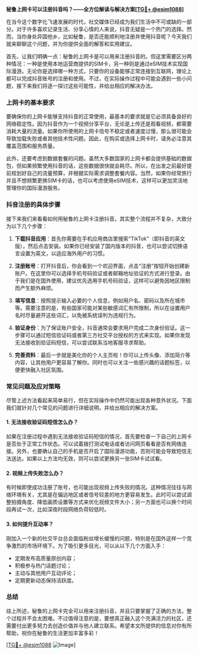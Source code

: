 **秘鲁上网卡可以注册抖音吗？——全方位解读与解决方案[[TG💪+ @esim1088](https://t.me/s/esim1088)]**

在当今这个数字化飞速发展的时代，社交媒体已经成为我们生活中不可或缺的一部分。对于许多喜欢记录生活、分享心情的人来说，抖音无疑是一个热门的选择。然而，当你身处异国他乡，比如秘鲁，是否还能顺利地注册并使用抖音呢？今天我们就来聊聊这个问题，并为你提供全面的解答和实用建议。

首先，让我们明确一点：秘鲁的上网卡是可以用来注册抖音的。但这里需要区分两种情况：一种是使用本地运营商提供的SIM卡，另一种则是通过eSIM技术实现国际漫游。无论你是选择哪一种方式，只要你的设备能够正常连接到互联网，理论上都可以完成抖音账号的注册和使用。不过，在实际操作过程中可能会遇到一些小问题，接下来我们将逐一探讨这些可能性，并给出相应的解决办法。

### 上网卡的基本要求

要确保你的上网卡能够支持抖音的正常使用，最基本的要求就是它必须具备良好的网络稳定性。因为抖音作为一个视频分享平台，无论是上传还是观看视频，都需要消耗大量的流量。如果你所使用的上网卡信号不稳定或者速度过慢，那么很可能会导致加载失败或者其他技术性问题。因此，在购买或选择上网卡时，请务必注意其覆盖范围和服务质量。

此外，还要考虑到数据套餐的问题。虽然大多数国家的上网卡都会提供基础的数据包，但如果频繁使用抖音的话，这些数据很快就会耗尽。所以，在出发之前最好提前规划好自己的流量预算，并根据实际需求调整套餐内容。当然，如果你经常旅行并且不想频繁更换SIM卡的话，也可以考虑使用eSIM技术，这样可以更加灵活地管理你的国际漫游服务。

### 抖音注册的具体步骤

接下来我们来看看如何用秘鲁的上网卡注册抖音。其实整个流程并不复杂，大致分为以下几个步骤：

1. **下载抖音应用**：首先你需要在手机应用商店里搜索“TikTok”（即抖音的英文版），然后点击安装。如果你已经安装了国内版本的抖音，也可以尝试切换语言设置为英文，以适应海外用户的习惯。
   
2. **注册账号**：打开抖音后，你会看到一个欢迎界面，点击“注册”按钮开始创建新账户。在这里你可以选择手机号码验证或者邮箱地址验证的方式进行登录。由于我们是在国外使用，建议优先选用手机号码验证，这样可以避免因地区限制而产生额外麻烦。

3. **填写信息**：按照提示输入必要的个人信息，例如用户名、密码以及所在城市等。需要注意的是，有些国家可能对某些敏感词汇有所限制，所以在设置用户名时尽量避开这些词汇，以免被系统误判为违规行为。

4. **验证身份**：为了保证账户安全，抖音通常会要求用户完成二次身份验证。这一步骤可以通过短信验证码或者第三方社交平台授权的方式来实现。如果你发现无法接收到验证码短信，可以尝试联系当地客服寻求帮助。

5. **完善资料**：最后一步就是美化你的个人主页啦！你可以上传头像、添加简介等内容，让其他用户更容易了解你。同时也可以关注一些感兴趣的话题标签，以便更快融入社区氛围。

### 常见问题及应对策略

尽管上述方法看起来简单易行，但在实际操作中仍然可能出现各种意外状况。下面我们就针对几个常见的问题进行详细说明，并给出相应的解决方案。

#### 1. 无法接收验证码短信怎么办？

如果在注册过程中遇到无法接收验证码短信的情况，首先要检查一下自己的上网卡是否处于正常工作状态。可以试着拨打测试电话或者访问网页看看是否有网络连接。另外，也要确认自己的手机是否开启了国际漫游功能，否则可能会导致短信无法送达。如果以上方法均无效，则可以尝试更换另一张SIM卡试试看。

#### 2. 视频上传失败怎么办？

有时候即使成功注册了账号，也可能出现视频上传失败的情况。这种情况往往与网络环境有关，尤其是在偏远地区或者信号较差的地方更容易发生。此时可以尝试调整拍摄角度、降低画质设置等方式来优化视频文件大小；另一方面也可以换个时间段再试一次，比如深夜时段网络负荷较低时。

#### 3. 如何提升互动率？

刚加入一个新的社交平台总会面临粉丝增长缓慢的问题，特别是在国外这样一个竞争激烈的市场环境下。为了吸引更多目光，可以从以下几个方面入手：
   - 定期发布高质量原创内容；
   - 积极参与热门话题讨论；
   - 主动与其他用户互动评论；
   - 定期更新动态保持活跃度。

### 总结

综上所述，秘鲁的上网卡完全可以用来注册抖音，并且只要掌握了正确的方法，整个过程并不会太困难。不过值得注意的是，要想真正融入这个充满活力的社区，还需要付出更多努力去创造价值并与他人建立联系。希望本文所提供的信息对你有所帮助，祝你在秘鲁的生活更加丰富多彩！

[[TG💪+ @esim1088](https://t.me/s/esim1088) ![Image](https://i.postimg.cc/4NQfJmqS/Snipaste-2025-05-13-00-14-12.png)]